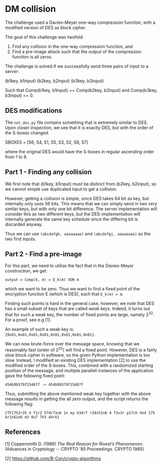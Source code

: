 # DM collision

The challenge used a Davies-Meyer one-way compression function, with a modified version of DES as block cipher.

The goal of this challenge was twofold:

1. Find any collision in the one-way compression function, and
2. Find a pre-image attack such that the output of the compression function is all zeros.

The challenge is solved if we successfully send three pairs of input to a server:

(b1key, b1input)
(b2key, b2input)
(b3key, b3input)

Such that Comp(b1key, b1input) == Comp(b2key, b2input) and Comp(b3key, b3input) == 0.

## DES modifications

The `not_des.py` file contains something that is extremely similar to DES. Upon closer inspection, we see that it is exactly DES, but with the order of the S-boxes changed. 

SBOXES = [S6, S4, S1, S5, S3, S2, S8, S7]

where the original DES would have the S-boxes in regular ascending order from 1 to 8.

## Part 1 - Finding any collision

We first note that (b1key, b1input) must be distinct from (b2key, b2input), so we cannot simple use duplicated input to get a collision.

However, getting a collision is simple, since DES takes 64 bit as key, but internally only uses 56 bits.
This means that we can simply send in two very similar keys, but with only one bit difference.
The server implementation will consider this as two different keys, but the DES-implementation will internally generate the same key schedule since the differing bit is discarded anyway.

Thus we can use `(abcdefgh, aaaaaaaa)` and `(abcdefgi, aaaaaaaa)` as the two first inputs.

## Part 2 - Find a pre-image

For this part, we need to utilise the fact that in the Davies-Meyer construction, we get:

`output = Comp(k, m) = E_k(m) XOR m`

which we want to be zero. Thus we want to find a fixed point of the encryption function E (which is DES),
such that `E_k(m) = m`.

Finding such points is hard in the general case, however, we note that DES has a small subset of keys that are called _weak keys_.  Indeed, it turns out that for such a weak key, the number of fixed points are large, namely 2<sup>32</sup>.
For a proof, see e.g [1].

An example of such a weak key is: `{0x01,0x01,0x01,0x01,0x01,0x01,0x01,0x01}`.

We can now brute-force over the message space, knowing that we reasonably fast (order of 2<sup>32</sup>) will find a fixed point. However, DES is a fairly slow block cipher in software, so the given Python implementation is too slow.
Instead, I modified an existing DES implementation [2] to use the modified order of the S-boxes.
This, combined with a randomized starting position of the message, and multiple parallell instances of the application gave the following fixed point:

`454b9b579f15d67f -> 454b9b579f15d67f`

Thus, submitting the above mentioned weak key together with the above message results in getting the all zero output, and the script returns the following flag:

`CTF{7h3r35 4 f1r3 574r71n6 1n my h34r7 r34ch1n6 4 f3v3r p17ch 4nd 175 br1n61n6 m3 0u7 7h3 d4rk}`

## References

[1] Coppersmith D. (1986) _The Real Reason for Rivest’s Phenomenon_. (Advances in Cryptology -- CRYPTO '85 Proceedings. CRYPTO 1985)

[2] https://github.com/B-Con/crypto-algorithms

